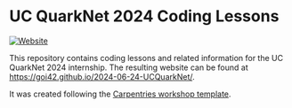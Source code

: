 # UC QuarkNet 2024 Coding Lessons

[![Website](https://github.com/carpentries/workshop-template/actions/workflows/website.yml/badge.svg)](https://github.com/carpentries/workshop-template/actions/workflows/website.yml)

This repository contains coding lessons and related information for the UC QuarkNet 2024 internship. The resulting website can be found at <https://goi42.github.io/2024-06-24-UCQuarkNet/>.

It was created following the [Carpentries workshop template](https://github.com/carpentries/workshop-template).
